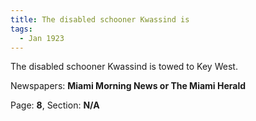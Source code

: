 ```yaml
---  
title: The disabled schooner Kwassind is  
tags:  
  - Jan 1923  
---  
```

  
The disabled schooner Kwassind is towed to Key West.  
  
Newspapers: **Miami Morning News or The Miami Herald**  
  
Page: **8**, Section: **N/A** 
